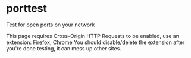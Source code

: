# porttest
Test for open ports on your network

This page requires Cross-Origin HTTP Requests to be enabled, use an extension: [Firefox](https://addons.mozilla.org/en-US/firefox/addon/cors-everywhere/), [Chrome](https://chrome.google.com/webstore/detail/allow-control-allow-origi/nlfbmbojpeacfghkpbjhddihlkkiljbi)
You should disable/delete the extension after you're done testing, it can mess up other sites.
